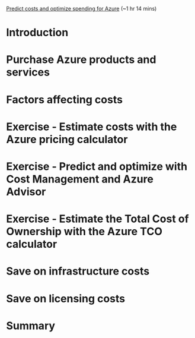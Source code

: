 [Predict costs and optimize spending for Azure](https://docs.microsoft.com/en-us/learn/modules/predict-costs-and-optimize-spending/) (~1 hr 14 mins)

# Introduction

# Purchase Azure products and services

# Factors affecting costs

# Exercise - Estimate costs with the Azure pricing calculator

# Exercise - Predict and optimize with Cost Management and Azure Advisor

# Exercise - Estimate the Total Cost of Ownership with the Azure TCO calculator

# Save on infrastructure costs

# Save on licensing costs

# Summary
